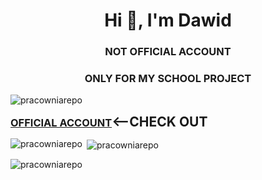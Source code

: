 <h1 align="center">Hi 👋, I'm Dawid</h1>
<h3 align="center">NOT OFFICIAL ACCOUNT</h3>
<h3 align="center">ONLY FOR MY SCHOOL PROJECT</h3>


<p align="left"> <img src="https://komarev.com/ghpvc/?username=pracowniarepo&label=Profile%20views&color=0e75b6&style=flat" alt="pracowniarepo" /> </p>

<h3  style="display:inline;"><a href="https://github.com/DarkSpine433" target="blank">OFFICIAL ACCOUNT</a></h3><h2 style="display:inline;"><--CHECK OUT</h2>

<p><img align="left" src="https://github-readme-stats.vercel.app/api/top-langs?username=pracowniarepo&show_icons=true&locale=en&layout=compact" alt="pracowniarepo" /></p>

<p>&nbsp;<img align="center" src="https://github-readme-stats.vercel.app/api?username=pracowniarepo&show_icons=true&locale=en" alt="pracowniarepo" /></p>

<p><img align="center" src="https://github-readme-streak-stats.herokuapp.com/?user=pracowniarepo&" alt="pracowniarepo" /></p>

